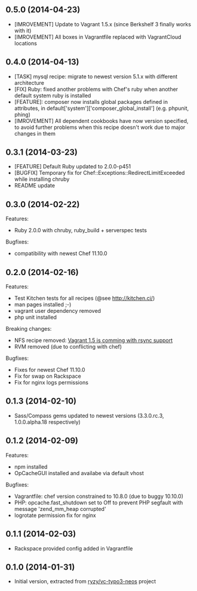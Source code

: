 ## 0.5.0 (2014-04-23)

- [IMROVEMENT] Update to Vagrant 1.5.x (since Berkshelf 3 finally works with it)
- [IMROVEMENT] All boxes in Vagrantfile replaced with VagrantCloud locations

## 0.4.0 (2014-04-13)

- [TASK] mysql recipe: migrate to newest version 5.1.x with different architecture
- [FIX] Ruby: fixed another problems with Chef's ruby when another default system ruby is installed
- [FEATURE]: composer now installs global packages defined in attributes, in default['system']['composer_global_install'] (e.g. phpunit, phing)
- [IMROVEMENT] All dependent cookbooks have now version specified, to avoid further problems when this recipe doesn't work due to major changes in them

## 0.3.1 (2014-03-23)

- [FEATURE] Default Ruby updated to 2.0.0-p451
- [BUGFIX] Temporary fix for Chef::Exceptions::RedirectLimitExceeded while installing chruby
- README update

## 0.3.0 (2014-02-22)

Features:
- Ruby 2.0.0 with chruby, ruby_build + serverspec tests

Bugfixes:
- compatibility with newest Chef 11.10.0


## 0.2.0 (2014-02-16)

Features:
- Test Kitchen tests for all recipes (@see http://kitchen.ci/)
- man pages installed ;-)
- vagrant user dependency removed
- php unit installed

Breaking changes:
- NFS recipe removed: [Vagrant 1.5 is comming with rsync support](https://github.com/mitchellh/vagrant/blob/master/website/docs/source/v2/synced-folders/rsync.html.md)
- RVM removed (due to conflicting with chef)

Bugfixes:
- Fixes for newest Chef 11.10.0
- Fix for swap on Rackspace
- Fix for nginx logs permissions


## 0.1.3 (2014-02-10)

- Sass/Compass gems updated to newest versions (3.3.0.rc.3, 1.0.0.alpha.18 respectively)

## 0.1.2 (2014-02-09)

Features:
- npm installed
- OpCacheGUI installed and availabe via default vhost

Bugfixes:
- Vagrantfile: chef version constrained to 10.8.0 (due to buggy 10.10.0)
- PHP: opcache.fast_shutdown set to Off to prevent PHP segfault with message 'zend_mm_heap corrupted'
- logrotate permission fix for nginx

## 0.1.1 (2014-02-03)

- Rackspace provided config added in Vagrantfile

## 0.1.0 (2014-01-31)

- Initial version, extracted from [ryzy/vc-typo3-neos](https://github.com/ryzy/vc-typo3-neos) project
